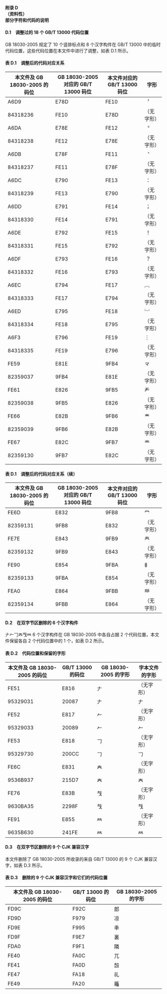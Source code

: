 #### 附录 D<br>（资料性）<br>部分字符和代码的说明

#### D.1　调整过的 18 个 GB/T 13000 代码位置
GB 18030-2005 规定了 10 个竖排标点和 8 个汉字构件在 GB/T 13000 中的临时代码位置，这些代码位置在本文件中进行了调整，如表 D.1 所示。

#### 表 D.1　调整后的代码对应关系
|本文件及 GB 18030-2005 的码位|GB 18030-2005 对应的 GB/T 13000 码位|本文件对应的 GB/T 13000 码位|字形|
|-|-|-|-|
|A6D9|E78D|FE10|︐|
|84318236|FE10|E78D|（无字形）|
|A6DA|E78E|FE12|︒|
|84318238|FE12|E78E|（无字形）|
|A6DB|E78F|FE11|︑|
|84318237|FE11|E78F|（无字形）|
|A6DC|E790|FE13|︓|
|84318239|FE13|E790|（无字形）|
|A6DD|E791|FE14|︔|
|84318330|FE14|E791|（无字形）|
|A6DE|E792|FE15|︕|
|84318331|FE15|E792|（无字形）|
|A6DF|E793|FE16|︖|
|84318332|FE16|E793|（无字形）|
|A6EC|E794|FE17|︗|
|84318333|FE17|E794|（无字形）|
|A6ED|E795|FE18|︘|
|84318334|FE18|E795|（无字形）|
|A6F3|E796|FE19|︙|
|84318335|FE19|E796|（无字形）|
|FE59|E81E|9FB4|龴|
|82359037|9FB4|E81E|（无字形）|
|FE61|E826|9FB5|龵|
|82359038|9FB5|E826|（无字形）|
|FE66|E82B|9FB6|龶|
|82359039|9FB6|E82B|（无字形）|
|FE67|E82C|9FB7|龷|
|82359130|9FB7|E82C|（无字形）|

#### 表 D.1　调整后的代码对应关系（续）
|本文件及 GB 18030-2005 的码位|GB 18030-2005 对应的 GB/T 13000 码位|本文件对应的 GB/T 13000 码位|字形|
|-|-|-|-|
|FE6D|E832|9FB8|龸|
|82359131|9FB8|E832|（无字形）|
|FE7E|E843|9FB9|龹|
|82359132|9FB9|E843|（无字形）|
|FE90|E854|9FBA|龺|
|82359133|9FBA|E854|（无字形）|
|FEA0|E864|9FBB|龻|
|82359134|9FBB|E864|（无字形）|

#### D.2　在双字节区删除的 6 个汉字构件
𠂇𠂉𠃌𡗗𢦏𤇾 6 个汉字构件在 GB 18030-2005 中各自占据 2 个代码位置，本文件保留各自 2 个代码位置中的 1 个，如表 D.2 所示。

#### 表 D.2　代码位置和保留的字形
|本文件及 GB 18030-2005 的码位|GB/T 13000 的码位|GB 18030-2005 的字形|字本文件的字形|
|-|-|-|-|
|FE51|E816|𠂇|（无字形）|
|95329031|20087|𠂇|𠂇|
|FE52|E817|𠂉|（无字形）|
|95329033|20089|𠂉|𠂉|
|FE53|E818|𠃌|（无字形）|
|95329730|200CC|𠃌|𠃌|
|FE6C|E831|𡗗|（无字形）|
|9536B937|215D7|𡗗|𡗗|
|FE76|E83B|𢦏|（无字形）|
|9630BA35|2298F|𢦏|𢦏|
|FE91|E855|𤇾|（无字形）|
|9635B630|241FE|𤇾|𤇾|

#### D.3　在双字节区删除的 9 个 CJK 兼容汉字
本文件删除了 GB 18030-2005 所收录的来自 GB/T 13000 的 9 个 CJK 兼容汉字，如表 D.3 所示。

#### 表 D.3　删除的 9 个 CJK 兼容汉字和它们的代码位置
|本文件及 GB 18030-2005 的码位|GB/T 13000 的码位|GB 18030-2005 的字形|
|-|-|-|
|FD9C|F92C|郎︀|
|FD9D|F979|凉︀|
|FD9E|F995|秊︀|
|FD9F|F9E7|裏︀|
|FDA0|F9F1|隣︀|
|FE40|FA0C|兀︀|
|FE41|FA0D|嗀︀|
|FE47|FA18|礼︀|
|FE49|FA20|蘒︀|
